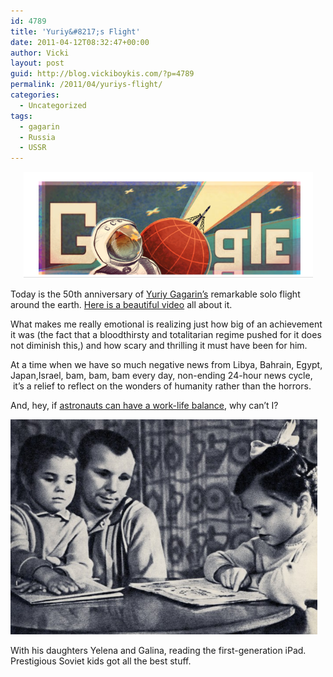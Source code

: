 ```yaml
---
id: 4789
title: 'Yuriy&#8217;s Flight'
date: 2011-04-12T08:32:47+00:00
author: Vicki
layout: post
guid: http://blog.vickiboykis.com/?p=4789
permalink: /2011/04/yuriys-flight/
categories:
  - Uncategorized
tags:
  - gagarin
  - Russia
  - USSR
---
```

<p style="text-align: center;">
  <a href="https://raw.githubusercontent.com/veekaybee/wlb/gh-pages/assets/images/2011/04/Screen-shot-2011-04-12-at-6.53.11-AM.png"><img class="aligncenter size-full wp-image-4788" title="Screen shot 2011-04-12 at 6.53.11 AM" src="https://raw.githubusercontent.com/veekaybee/wlb/gh-pages/assets/images/2011/04/Screen-shot-2011-04-12-at-6.53.11-AM.png" alt="" width="463" height="170" /></a>
</p>

Today is the 50th anniversary of [Yuriy Gagarin&#8217;s](http://en.wikipedia.org/wiki/Yuri_Gagarin) remarkable solo flight around the earth. [Here is a beautiful video](http://www.youtube.com/watch?v=RKs6ikmrLgg&feature=player_embedded#at=206) all about it.

What makes me really emotional is realizing just how big of an achievement it was (the fact that a bloodthirsty and totalitarian regime pushed for it does not diminish this,) and how scary and thrilling it must have been for him.

At a time when we have so much negative news from Libya, Bahrain, Egypt, Japan,Israel, bam, bam, bam every day, non-ending 24-hour news cycle,  it&#8217;s a relief to reflect on the wonders of humanity rather than the horrors.

And, hey, if [astronauts can have a work-life balance](http://lightbox.time.com/2011/04/12/first-man-in-space-vintage-soviet-propaganda-glorifying-yuri-gagarin/#4), why can&#8217;t I?

<div id="attachment_4795" style="width: 501px" class="wp-caption aligncenter">
  <a href="https://raw.githubusercontent.com/veekaybee/wlb/gh-pages/assets/images/2011/04/yuri_gagarin_04.jpg"><img class="size-full wp-image-4795   " title="yuri_gagarin_04" src="https://raw.githubusercontent.com/veekaybee/wlb/gh-pages/assets/images/2011/04/yuri_gagarin_04.jpg" alt="" width="491" height="344" /></a>
  
  <p class="wp-caption-text">
    With his daughters Yelena and Galina, reading the first-generation iPad. Prestigious Soviet kids got all the best stuff.
  </p>
</div>

<p style="text-align: center;">